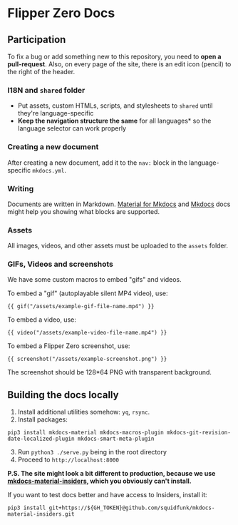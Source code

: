 # Flipper Zero Docs

## Participation

To fix a bug or add something new to this repository, you need to **open a pull-request**. Also,
on every page of the site, there is an edit icon (pencil) to the right of the header.

### I18N and `shared` folder

- Put assets, custom HTMLs, scripts, and stylesheets to `shared` until they're language-specific
- **Keep the navigation structure the same** for all languages* so the language selector can work properly

### Creating a new document

After creating a new document, add it to the `nav:` block in the language-specific `mkdocs.yml`.

### Writing

Documents are written in Markdown. [Material for Mkdocs](https://squidfunk.github.io/mkdocs-material/reference/abbreviations/) and [Mkdocs](https://www.mkdocs.org/user-guide/writing-your-docs/#writing-with-markdown) docs might help you showing what blocks are supported.

### Assets

All images, videos, and other assets must be uploaded to the `assets` folder.

### GIFs, Videos and screenshots

We have some custom macros to embed "gifs" and videos.

To embed a "gif" (autoplayable silent MP4 video), use:
```
{{ gif("/assets/example-gif-file-name.mp4") }}
```

To embed a video, use:
```
{{ video("/assets/example-video-file-name.mp4") }}
```

To embed a Flipper Zero screenshot, use:
```
{{ screenshot("/assets/example-screenshot.png") }}
```

The screenshot should be 128*64 PNG with transparent background.

## Building the docs locally

1. Install additional utilities somehow: `yq`, `rsync`.
2. Install packages:
```
pip3 install mkdocs-material mkdocs-macros-plugin mkdocs-git-revision-date-localized-plugin mkdocs-smart-meta-plugin
```
3. Run `python3 ./serve.py` being in the root directory
4. Proceed to `http://localhost:8000`

**P.S. The site might look a bit different to production, because we use [mkdocs-material-insiders](https://squidfunk.github.io/mkdocs-material/insiders/), which you obviously can't install.**

If you want to test docs better and have access to Insiders, install it:
```
pip3 install git+https://${GH_TOKEN}@github.com/squidfunk/mkdocs-material-insiders.git
```
